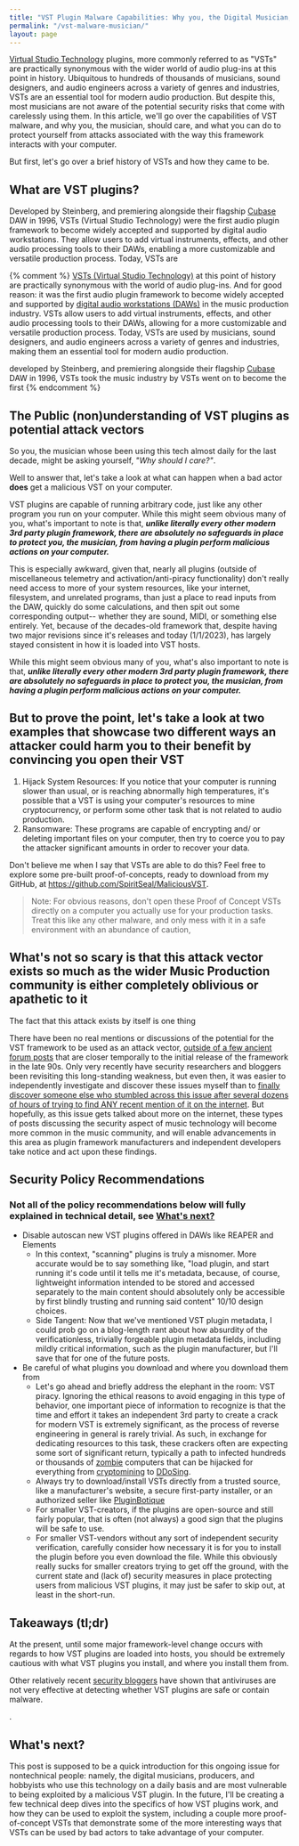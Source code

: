 ```yaml
---
title: "VST Plugin Malware Capabilities: Why you, the Digital Musician, should care"
permalink: "/vst-malware-musician/"
layout: page
---
```


[Virtual Studio Technology](https://en.wikipedia.org/wiki/Virtual_Studio_Technology) plugins, more commonly referred to as "VSTs" are practically synonymous with the wider world of audio plug-ins at this point in history. Ubiquitous to hundreds of thousands of musicians, sound designers, and audio engineers across a variety of genres and industries, VSTs are an essential tool for modern audio production. But despite this, most musicians are not aware of the potential security risks that come with carelessly using them. In this article, we'll go over the capabilities of VST malware, and why you, the musician, should care, and what you can do to protect yourself from attacks associated with the way this framework interacts with your computer.

But first, let's go over a brief history of VSTs and how they came to be.

## What are VST plugins?

Developed by Steinberg, and premiering alongside their flagship [Cubase](https://en.wikipedia.org/wiki/Steinberg_Cubase) DAW in 1996, VSTs (Virtual Studio Technology) were the first audio plugin framework to become widely accepted and supported by digital audio workstations. They allow users to add virtual instruments, effects, and other audio processing tools to their DAWs, enabling a more customizable and versatile production process. Today, VSTs are

{% comment %}
[VSTs (Virtual Studio Technology)](https://en.wikipedia.org/wiki/Virtual_Studio_Technology) at this point of history are practically synonymous with the world of audio plug-ins. And for good reason: it was the first audio plugin framework to become widely accepted and supported by [digital audio workstations (DAWs)](https://en.wikipedia.org/wiki/Digital_audio_workstation) in the music production industry. VSTs allow users to add virtual instruments, effects, and other audio processing tools to their DAWs, allowing for a more customizable and versatile production process. Today, VSTs are used by musicians, sound designers, and audio engineers across a variety of genres and industries, making them an essential tool for modern audio production.

developed by Steinberg, and premiering alongside their flagship [Cubase](https://en.wikipedia.org/wiki/Steinberg_Cubase) DAW in 1996, VSTs took the music industry by 
VSTs went on to become the first
{% endcomment %}

## The Public (non)understanding of VST plugins as potential attack vectors

So you, the musician whose been using this tech almost daily for the last decade, might be asking yourself, *"Why should I care?"*.

Well to answer that, let's take a look at what can happen when a bad actor **does** get a malicious VST on your computer.

VST plugins are capable of running arbitrary code, just like any other program you run on your computer. While this might seem obvious many of you, what's important to note is that, ***unlike literally every other modern 3rd party plugin framework, there are absolutely no safeguards in place to protect you, the musician, from having a plugin perform malicious actions on your computer.***

This is especially awkward, given that, nearly all plugins (outside of miscellaneous telemetry and activation/anti-piracy functionality) don't really need access to more of your system resources, like your internet, filesystem, and unrelated programs, than just a place to read inputs from the DAW, quickly do some calculations, and then spit out some corresponding output-- whether they are sound, MIDI, or something else entirely. Yet, because of the decades-old framework that, despite having two major revisions since it's releases and today (1/1/2023), has largely stayed consistent in how it is loaded into VST hosts.

While this might seem obvious many of you, what's also important to note is that, ***unlike literally every other modern 3rd party plugin framework, there are absolutely no safeguards in place to protect you, the musician, from having a plugin perform malicious actions on your computer.***

## But to prove the point, let's take a look at two examples that showcase two different ways an attacker could harm you to their benefit by convincing you open their VST

1. Hijack System Resources: If you notice that your computer is running slower than usual, or is reaching abnormally high temperatures, it's possible that a VST is using your computer's resources to mine cryptocurrency, or perform some other task that is not related to audio production.
2. Ransomware: These programs are capable of encrypting and/ or deleting important files on your computer, then try to coerce you to pay the attacker significant amounts in order to recover your data.

Don't believe me when I say that VSTs are able to do this? Feel free to explore some pre-built proof-of-concepts, ready to download from my GitHub, at https://github.com/SpiritSeal/MaliciousVST.

> Note: For obvious reasons, don't open these Proof of Concept VSTs directly on a computer you actually use for your production tasks. Treat this like any other malware, and only mess with it in a safe environment with an abundance of caution,

## What's not so scary is that this attack vector exists so much as the wider Music Production community is either completely oblivious or apathetic to it

The fact that this attack exists by itself is one thing

There have been no real mentions or discussions of the potential for the VST framework to be used as an attack vector, [outside of a few ancient forum posts]() that are closer temporally to the initial release of the framework in the late 90s. Only very recently have security researchers and bloggers been revisiting this long-standing weakness, but even then, it was easier to independently investigate and discover these issues myself than to [finally discover someone else who stumbled across this issue after several dozens of hours of trying to find ANY recent mention of it on the internet](). But hopefully, as this issue gets talked about more on the internet, these types of posts discussing the security aspect of music technology will become more common in the music community, and will enable advancements in this area as plugin framework manufacturers and independent developers take notice and act upon these findings.

## Security Policy Recommendations

### Not all of the policy recommendations below will fully explained in technical detail, see [What's next?](#whats-next)

- Disable autoscan new VST plugins offered in DAWs like REAPER and Elements
	- In this context, "scanning" plugins is truly a misnomer. More accurate would be to say something like, "load plugin, and start running it's code until it tells me it's metadata, because, of course, lightweight information intended to be stored and accessed separately to the main content should absolutely only be accessible by first blindly trusting and running said content" 10/10 design choices. 
	- Side Tangent: Now that we've mentioned VST plugin metadata, I could prob go on a blog-length rant about how absurdity of the verificationless, trivially forgeable plugin metadata fields, including mildly critical information, such as the plugin manufacturer, but I'll save that for one of the future posts.
- Be careful of what plugins you download and where you download them from
	- Let's go ahead and briefly address the elephant in the room: VST piracy. Ignoring the ethical reasons to avoid engaging in this type of behavior, one important piece of information to recognize is that the time and effort it takes an independent 3rd party to create a crack for modern VST is extremely significant, as the process of reverse engineering in general is rarely trivial. As such, in exchange for dedicating resources to this task, these crackers often are expecting some sort of significant return, typically a path to infected hundreds or thousands of [zombie](https://en.wikipedia.org/wiki/Zombie_(computing)) computers that can be hijacked for everything from [cryptomining](https://en.wikipedia.org/wiki/Cryptojacking) to [DDoSing](https://en.wikipedia.org/wiki/Denial-of-service_attack).
	- Always try to download/install VSTs directly from a trusted source, like a manufacturer's website, a secure first-party installer, or an authorized seller like [PluginBotique](https://www.pluginboutique.com/)
	- For smaller VST-creators, if the plugins are open-source and still fairly popular, that is often (not always) a good sign that the plugins will be safe to use.
	- For smaller VST-vendors without any sort of independent security verification, carefully consider how necessary it is for you to install the plugin before you even download the file. While this obviously really sucks for smaller creators trying to get off the ground, with the current state and (lack of) security measures in place protecting users from malicious VST plugins, it may just be safer to skip out, at least in the short-run.

## Takeaways (tl;dr)

At the present, until some major framework-level change occurs with regards to how VST plugins are loaded into hosts, you should be extremely cautious with what VST plugins you install, and where you install them from.

Other relatively recent [security bloggers](https://blog.infosecnoodle.com/posts/vst-malware/) have shown that antiviruses are not very effective at detecting whether VST plugins are safe or contain malware.

.
## What's next?

This post is supposed to be a quick introduction for this ongoing issue for nontechnical people: namely, the digital musicians, producers, and hobbyists who use this technology on a daily basis and are most vulnerable to being exploited by a malicious VST plugin. In the future, I'll be creating a few technical deep dives into the specifics of how VST plugins work, and how they can be used to exploit the system, including a couple more proof-of-concept VSTs that demonstrate some of the more interesting ways that VSTs can be used by bad actors to take advantage of your computer.

<!-- Sources:
http://vstreview.net/the-brief-history-of-vst-plugins/ -->
